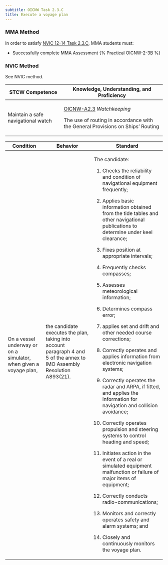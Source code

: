 ```yaml
---
subtitle: OICNW Task 2.3.C 
title: Execute a voyage plan
---
```



### MMA Method

In order to satisfy  [NVIC 12-14  Task  2.3.C](/stcw23/assets/images/nvic-12-14.pdf), MMA students must:

* Successfully complete MMA Assessment {% Practical OICNW-2-3B %}


### NVIC Method

<a onclick="togglevisibility('nvic_methods')" >See NVIC method.</a>

<div id='nvic_methods' class='hide'>

<table>
<thead>
<tr>
<th class='forty'> STCW Competence </th>
<th class='sixty'> Knowledge, Understanding, and Proficiency </th>
</tr>
</thead>




<tbody>
<tr><td markdown='1'>

Maintain a safe navigational watch

</td><td markdown='1'>

[OICNW-A2.3](../../tables/21.html#OICNW-A2.3) *Watchkeeping*

The use of routing in accordance with the General Provisions on Ships’ Routing

</td></tr>


</tbody>
</table>


<table>
<thead>
<tr><th class='twenty'>  Condition </th><th class='twenty'> Behavior </th><th  class='sixty'>Standard </th></tr>
</thead>
<tbody >



<tr><td markdown='1'>

On a vessel underway or on a simulator, when given a voyage plan,

</td><td markdown='1'>

the candidate executes the plan, taking into account paragraph 4 and 5 of the annex to IMO Assembly Resolution A893(21).

<br>

<div class="tooltip">
<span class="tooltiptext">
</span>
</div>


</td><td markdown='1'>

The candidate:

1. Checks the reliability and condition of navigational equipment frequently;

2. Applies basic information obtained from the tide tables and other navigational publications to determine under keel clearance;

3. Fixes position at appropriate intervals;

4. Frequently checks compasses;

5. Assesses meteorological information;

6. Determines compass error;

7. applies set and drift and other needed course corrections;

8. Correctly operates and applies information from electronic navigation systems;

9. Correctly operates the radar and ARPA, if fitted, and applies the information for navigation and collision avoidance;

10. Correctly operates propulsion and steering systems to control heading and speed;

11. Initiates action in the event of a real or simulated equipment malfunction or failure of major items of equipment;

12. Correctly conducts radio-communications;

13. Monitors and correctly operates safety and alarm systems; and

14. Closely and continuously monitors the voyage plan.

</td></tr>
</tbody>
</table>
</div>
